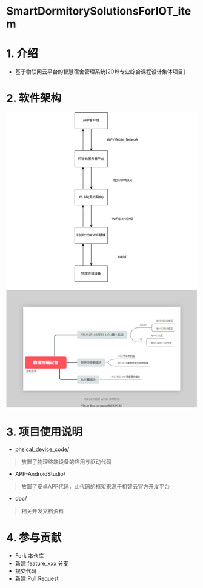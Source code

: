 # SmartDormitorySolutionsForIOT_item

# 1. 介绍

- 基于物联网云平台的智慧宿舍管理系统[2019专业综合课程设计集体项目]

# 2. 软件架构

![](./pic/201912软件设计流程图.svg)

# 3. 项目使用说明

- phsical_device_code/ 

>  放置了物理终端设备的应用与驱动代码

- APP-AndroidStudio/

>  放置了安卓APP代码，此代码的框架来源于机智云官方开发平台

- doc/
> 相关开发文档资料

# 4. 参与贡献

- Fork 本仓库
- 新建 feature_xxx 分支
- 提交代码
- 新建 Pull Request
